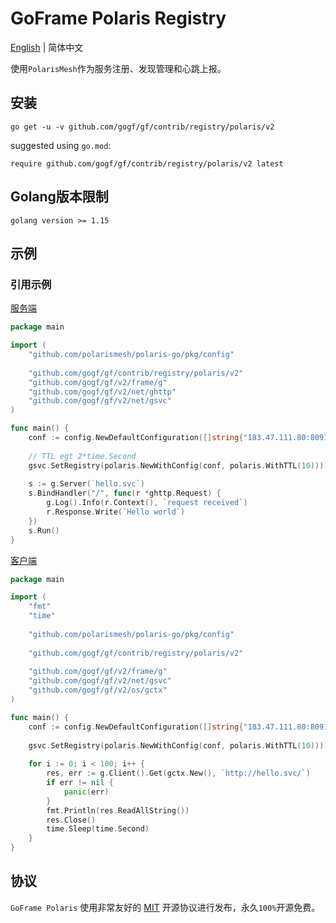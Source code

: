 # GoFrame Polaris Registry

[English](README.MD) | 简体中文

使用`PolarisMesh`作为服务注册、发现管理和心跳上报。

## 安装

```
go get -u -v github.com/gogf/gf/contrib/registry/polaris/v2
```

suggested using `go.mod`:

```
require github.com/gogf/gf/contrib/registry/polaris/v2 latest
```

## Golang版本限制

```
golang version >= 1.15
```

## 示例

### 引用示例

[服务端](example/registry/polaris/server/main.go)

```go
package main

import (
    "github.com/polarismesh/polaris-go/pkg/config"
    
    "github.com/gogf/gf/contrib/registry/polaris/v2"
    "github.com/gogf/gf/v2/frame/g"
    "github.com/gogf/gf/v2/net/ghttp"
    "github.com/gogf/gf/v2/net/gsvc"
)

func main() {
    conf := config.NewDefaultConfiguration([]string{"183.47.111.80:8091"})
    
    // TTL egt 2*time.Second
    gsvc.SetRegistry(polaris.NewWithConfig(conf, polaris.WithTTL(10)))
    
    s := g.Server(`hello.svc`)
    s.BindHandler("/", func(r *ghttp.Request) {
        g.Log().Info(r.Context(), `request received`)
        r.Response.Write(`Hello world`)
    })
    s.Run()
}

```

[客户端](example/registry/polaris/client/main.go)

```go
package main

import (
    "fmt"
    "time"
    
    "github.com/polarismesh/polaris-go/pkg/config"
    
    "github.com/gogf/gf/contrib/registry/polaris/v2"
    
    "github.com/gogf/gf/v2/frame/g"
    "github.com/gogf/gf/v2/net/gsvc"
    "github.com/gogf/gf/v2/os/gctx"
)

func main() {
    conf := config.NewDefaultConfiguration([]string{"183.47.111.80:8091"})
    
    gsvc.SetRegistry(polaris.NewWithConfig(conf, polaris.WithTTL(10)))
    
    for i := 0; i < 100; i++ {
        res, err := g.Client().Get(gctx.New(), `http://hello.svc/`)
        if err != nil {
            panic(err)
        }
        fmt.Println(res.ReadAllString())
        res.Close()
        time.Sleep(time.Second)
    }
}

```

## 协议

`GoFrame Polaris` 使用非常友好的 [MIT](../../../LICENSE) 开源协议进行发布，永久`100%`开源免费。
